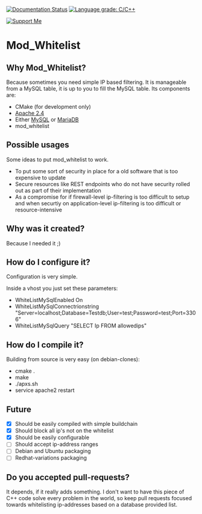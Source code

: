 [![Documentation Status](https://readthedocs.org/projects/mod-whitelist/badge/?version=latest)](https://mod-whitelist.readthedocs.io/en/latest/?badge=latest) [![Language grade: C/C++](https://img.shields.io/lgtm/grade/cpp/g/erwinwolff/mod_whitelist.svg?logo=lgtm&logoWidth=18)](https://lgtm.com/projects/g/erwinwolff/mod_whitelist/context:cpp) 

[![Support Me](https://img.shields.io/badge/Donate-Support%20Me-red)](https://www.paypal.com/cgi-bin/webscr?cmd=_donations&business=erwinwolffnl%40outlook.com&item_name=Support+me+for+developing+mod_whitelist&currency_code=EUR&source=url)

# Mod_Whitelist
## Why Mod_Whitelist?
Because sometimes you need simple IP based filtering. It is manageable from a MySQL table, it is up to you to fill the MySQL table. Its components are:

* CMake (for development only)
* [Apache 2.4](https://httpd.apache.org/)
* Either [MySQL](https://www.mysql.com/) or [MariaDB](https://mariadb.com/)
* mod_whitelist

## Possible usages
Some ideas to put mod_whitelist to work. 
* To put some sort of security in place for a old software that is too expensive to update
* Secure resources like REST endpoints who do not have security rolled out as part of their implementation
* As a compromise for if firewall-level ip-filtering is too difficult to setup and when securtiy on application-level ip-filtering is too difficult or resource-intensive

## Why was it created?
Because I needed it ;) 

## How do I configure it?
Configuration is very simple.

Inside a vhost you just set these parameters:
* WhiteListMySqlEnabled On
* WhiteListMySqlConnectrionstring "Server=localhost;Database=Testdb;User=test;Password=test;Port=3306"
* WhiteListMySqlQuery "SELECT Ip FROM allowedips"

## How do I compile it?
Building from source is very easy (on debian-clones):

* cmake .
* make
* ./apxs.sh 
* service apache2 restart

## Future
- [x] Should be easily compiled with simple buildchain
- [x] Should block all ip's not on the whitelist
- [x] Should be easily configurable
- [ ] Should accept ip-address ranges
- [ ] Debian and Ubuntu packaging
- [ ] Redhat-variations packaging

## Do you accepted pull-requests?
It depends, if it really adds something. I don't want to have this piece of C++ code solve every problem in the world, so keep pull requests focused towards whitelisting ip-addresses based on a database provided list.

